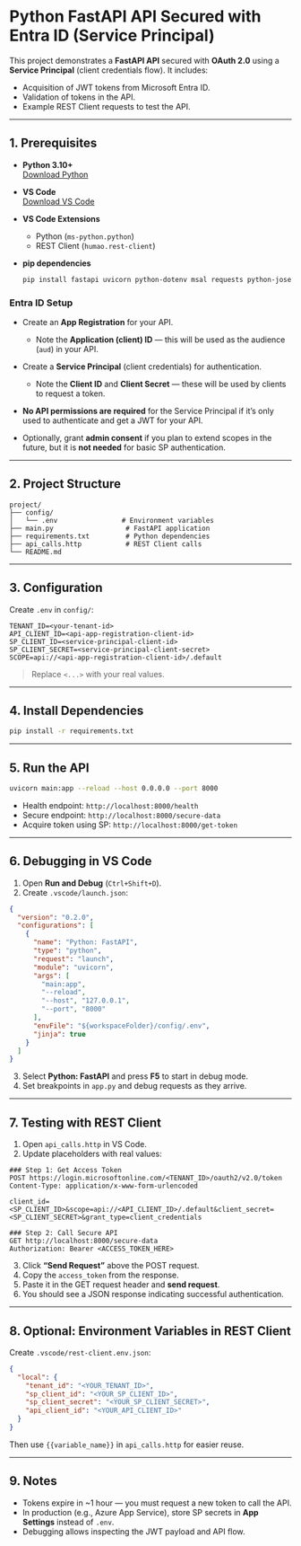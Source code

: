 # Python FastAPI API Secured with Entra ID (Service Principal)

This project demonstrates a **FastAPI API** secured with **OAuth 2.0** using a **Service Principal** (client credentials flow). It includes:

- Acquisition of JWT tokens from Microsoft Entra ID.
- Validation of tokens in the API.
- Example REST Client requests to test the API.

---

## **1. Prerequisites**

- **Python 3.10+**  
  [Download Python](https://www.python.org/downloads/)

- **VS Code**  
  [Download VS Code](https://code.visualstudio.com/)

- **VS Code Extensions**  
  - Python (`ms-python.python`)  
  - REST Client (`humao.rest-client`)

- **pip dependencies**  
  ```bash
  pip install fastapi uvicorn python-dotenv msal requests python-jose
  ```

### Entra ID Setup
- Create an **App Registration** for your API.  
  - Note the **Application (client) ID** — this will be used as the audience (`aud`) in your API.  

- Create a **Service Principal** (client credentials) for authentication.  
  - Note the **Client ID** and **Client Secret** — these will be used by clients to request a token.  

- **No API permissions are required** for the Service Principal if it’s only used to authenticate and get a JWT for your API.  

- Optionally, grant **admin consent** if you plan to extend scopes in the future, but it is **not needed** for basic SP authentication.


---

## **2. Project Structure**

```
project/
├── config/
│   └── .env                # Environment variables
├── main.py                  # FastAPI application
├── requirements.txt         # Python dependencies
├── api_calls.http           # REST Client calls
└── README.md
```

---

## **3. Configuration**

Create `.env` in `config/`:

```env
TENANT_ID=<your-tenant-id>
API_CLIENT_ID=<api-app-registration-client-id>
SP_CLIENT_ID=<service-principal-client-id>
SP_CLIENT_SECRET=<service-principal-client-secret>
SCOPE=api://<api-app-registration-client-id>/.default
```

> Replace `<...>` with your real values.

---

## **4. Install Dependencies**

```bash
pip install -r requirements.txt
```

---

## **5. Run the API**

```bash
uvicorn main:app --reload --host 0.0.0.0 --port 8000
```

- Health endpoint: `http://localhost:8000/health`  
- Secure endpoint: `http://localhost:8000/secure-data`  
- Acquire token using SP: `http://localhost:8000/get-token`

---

## **6. Debugging in VS Code**

1. Open **Run and Debug** (`Ctrl+Shift+D`).  
2. Create `.vscode/launch.json`:

```json
{
  "version": "0.2.0",
  "configurations": [
    {
      "name": "Python: FastAPI",
      "type": "python",
      "request": "launch",
      "module": "uvicorn",
      "args": [
        "main:app",
        "--reload",
        "--host", "127.0.0.1",
        "--port", "8000"
      ],
      "envFile": "${workspaceFolder}/config/.env",
      "jinja": true
    }
  ]
}
```

3. Select **Python: FastAPI** and press **F5** to start in debug mode.  
4. Set breakpoints in `app.py` and debug requests as they arrive.

---

## **7. Testing with REST Client**

1. Open `api_calls.http` in VS Code.  
2. Update placeholders with real values:

```http
### Step 1: Get Access Token
POST https://login.microsoftonline.com/<TENANT_ID>/oauth2/v2.0/token
Content-Type: application/x-www-form-urlencoded

client_id=<SP_CLIENT_ID>&scope=api://<API_CLIENT_ID>/.default&client_secret=<SP_CLIENT_SECRET>&grant_type=client_credentials

### Step 2: Call Secure API
GET http://localhost:8000/secure-data
Authorization: Bearer <ACCESS_TOKEN_HERE>
```

3. Click **“Send Request”** above the POST request.  
4. Copy the `access_token` from the response.  
5. Paste it in the GET request header and **send request**.  
6. You should see a JSON response indicating successful authentication.

---

## **8. Optional: Environment Variables in REST Client**

Create `.vscode/rest-client.env.json`:

```json
{
  "local": {
    "tenant_id": "<YOUR_TENANT_ID>",
    "sp_client_id": "<YOUR_SP_CLIENT_ID>",
    "sp_client_secret": "<YOUR_SP_CLIENT_SECRET>",
    "api_client_id": "<YOUR_API_CLIENT_ID>"
  }
}
```

Then use `{{variable_name}}` in `api_calls.http` for easier reuse.

---

## **9. Notes**

- Tokens expire in ~1 hour — you must request a new token to call the API.  
- In production (e.g., Azure App Service), store SP secrets in **App Settings** instead of `.env`.  
- Debugging allows inspecting the JWT payload and API flow.
